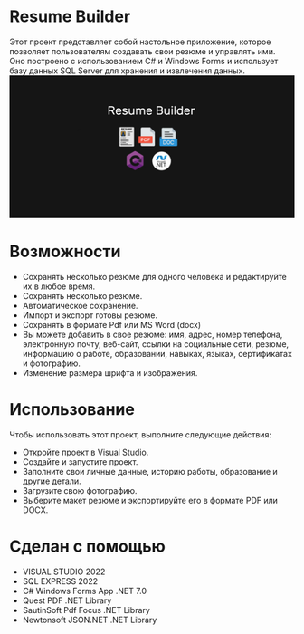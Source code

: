 # Resume Builder
Этот проект представляет собой настольное приложение, которое позволяет пользователям создавать свои резюме и управлять ими.<br>
Оно построено с использованием C# и Windows Forms и использует базу данных SQL Server для хранения и извлечения данных.<br>
![Изображение alt](https://github.com/MegaDen58/resumebuilder/blob/master/37e60d01-004b-4d49-89be-d1189cf4b9c1.jpg)
<h1>Возможности</h1>
<ul>
  <li>Сохранять несколько резюме для одного человека и редактируйте их в любое время.</li>
  <li>Сохранять несколько резюме.</li>
  <li>Автоматическое сохранение.</li>
  <li>Импорт и экспорт готовы резюме.</li>
  <li>Сохранять в формате Pdf или MS Word (docx)</li>
  <li>Вы можете добавить в свое резюме: имя, адрес, номер телефона, электронную почту, веб-сайт, ссылки на социальные сети, резюме, информацию о работе, образовании, навыках, языках, сертификатах и фотографию.</li>
  <li>Изменение размера шрифта и изображения.</li>
</ul>

<h1>Использование</h1>
Чтобы использовать этот проект, выполните следующие действия:
<ul>
<li>Откройте проект в Visual Studio.</li>
<li>Создайте и запустите проект.</li>
<li>Заполните свои личные данные, историю работы, образование и другие детали.</li>
<li>Загрузите свою фотографию.</li>
<li>Выберите макет резюме и экспортируйте его в формате PDF или DOCX.</li>
</ul>


<h1>Сделан с помощью</h1>
<ul>
  <li>VISUAL STUDIO 2022</li>
  <li>SQL EXPRESS 2022</li>
  <li>C# Windows Forms App .NET 7.0</li>
  <li>Quest PDF .NET Library</i>   
  <li>SautinSoft Pdf Focus .NET Library</i>
  <li>Newtonsoft JSON.NET .NET Library</i>
</ul>

